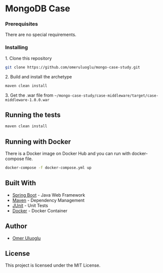 # MongoDB Case

### Prerequisites

There are no special requirements.

### Installing

1\. Clone this repository

```bash
git clone https://github.com/omeruluoglu/mongo-case-study.git
```

2\. Build and install the archetype

```bash
maven clean install
```

3\. Get the .war file from `~/mongo-case-study/case-middleware/target/case-middleware-1.0.0.war`

## Running the tests

```bash
maven clean install
```

## Running with Docker

There is a Docker image on Docker Hub and you can run with docker-compose file.
```bash
docker-compose -f docker-compose.yml up
```

## Built With
* [Spring Boot](https://spring.io/projects/spring-boot) - Java Web Framework
* [Maven](https://maven.apache.org/) - Dependency Management
* [JUnit](http://junit.org/junit4/) - Unit Tests
* [Docker](https://www.docker.com/) - Docker Container

## Author

* [Omer Uluoglu](https://github.com/omeruluoglu)

## License

This project is licensed under the MIT License.